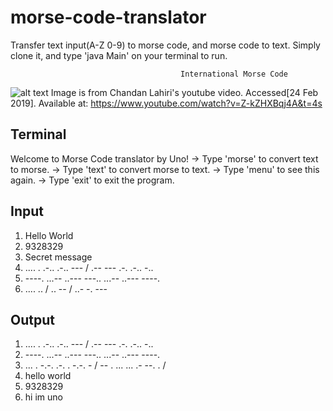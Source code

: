 # morse-code-translator
Transfer text input(A-Z 0-9) to morse code, and morse code to text. 
Simply clone it, and type 'java Main' on your terminal to run.


                                          International Morse Code
![alt text](https://github.com/unobatbayar/morse-code-translator/blob/master/images/morsecode.png)
Image is from Chandan Lahiri's youtube video. Accessed[24 Feb 2019]. Available at: https://www.youtube.com/watch?v=Z-kZHXBqj4A&t=4s

Terminal
-----

  Welcome to Morse Code translator by Uno!
 -> Type 'morse' to convert text to morse.
 -> Type 'text' to convert morse to text.
 -> Type 'menu' to see this again.
 -> Type 'exit' to exit the program.
 
 
Input
-----
  1) Hello World
  2) 9328329
  3) Secret message
  4) .... . .-.. .-.. --- /  .-- --- .-. .-.. -..
  5) ----. ...-- ..--- ---.. ...-- ..--- ----.
  6) .... .. /  .. -- /  ..- -. ---
  
Output
-----
  1) .... . .-.. .-.. --- /  .-- --- .-. .-.. -..
  2) ----. ...-- ..--- ---.. ...-- ..--- ----.
  3) ... . -.-. .-. . -.-. - /  -- . ... ... .- --. . /
  4) hello world
  5) 9328329
  6) hi im uno


